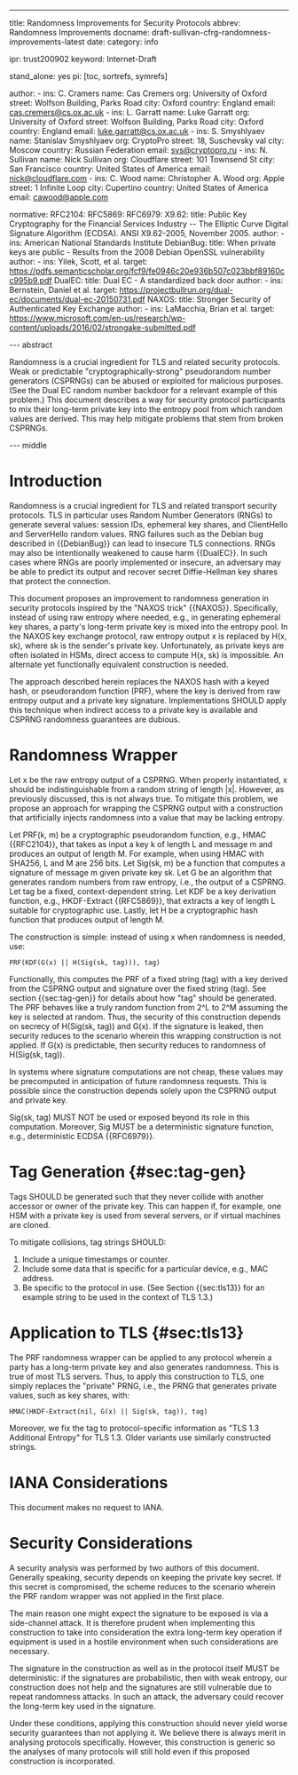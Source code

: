 ---
title: Randomness Improvements for Security Protocols
abbrev: Randomness Improvements 
docname: draft-sullivan-cfrg-randomness-improvements-latest
date:
category: info

ipr: trust200902
keyword: Internet-Draft

stand_alone: yes
pi: [toc, sortrefs, symrefs]

author:
    -
        ins: C. Cramers
        name: Cas Cremers
        org: University of Oxford
        street: Wolfson Building, Parks Road
        city: Oxford
        country: England
        email: cas.cremers@cs.ox.ac.uk
    -
        ins: L. Garratt
        name: Luke Garratt
        org: University of Oxford
        street: Wolfson Building, Parks Road
        city: Oxford
        country: England
        email: luke.garratt@cs.ox.ac.uk
    -
        ins: S. Smyshlyaev
        name: Stanislav Smyshlyaev
        org: CryptoPro
        street: 18, Suschevsky val
        city: Moscow
        country: Russian Federation
        email: svs@cryptopro.ru
    -
        ins: N. Sullivan
        name: Nick Sullivan
        org: Cloudflare
        street: 101 Townsend St
        city: San Francisco
        country: United States of America
        email: nick@cloudflare.com
    -
        ins: C. Wood
        name: Christopher A. Wood
        org: Apple
        street: 1 Infinite Loop
        city: Cupertino
        country: United States of America
        email: cawood@apple.com

normative:
    RFC2104:
    RFC5869:
    RFC6979:
    X9.62:
        title: Public Key Cryptography for the Financial Services Industry -- The Elliptic Curve Digital Signature Algorithm (ECDSA). ANSI X9.62-2005, November 2005.
        author:
            -
                ins: American National Standards Institute
    DebianBug:
        title: When private keys are public - Results from the 2008 Debian OpenSSL
        vulnerability
        author:
            -
                ins: Yilek, Scott, et al.
        target: https://pdfs.semanticscholar.org/fcf9/fe0946c20e936b507c023bbf89160cc995b9.pdf
    DualEC:
        title: Dual EC - A standardized back door
        author:
            -
                ins: Bernstein, Daniel et al.
        target: https://projectbullrun.org/dual-ec/documents/dual-ec-20150731.pdf
    NAXOS:
        title: Stronger Security of Authenticated Key Exchange
        author:
            -
                ins: LaMacchia, Brian et al.
        target: https://www.microsoft.com/en-us/research/wp-content/uploads/2016/02/strongake-submitted.pdf

--- abstract

Randomness is a crucial ingredient for TLS and related security protocols.
Weak or predictable "cryptographically-strong" pseudorandom number generators (CSPRNGs)
can be abused or exploited for malicious purposes. (See the Dual EC random number
backdoor for a relevant example of this problem.) This document describes a way for
security protocol participants to mix their long-term private key into the entropy pool from 
which random values are derived. This may help mitigate problems that stem from broken CSPRNGs.

--- middle

# Introduction

Randomness is a crucial ingredient for TLS and related transport security protocols.
TLS in particular uses Random Number Generators (RNGs) to generate several values: session IDs,
ephemeral key shares, and ClientHello and ServerHello random values. RNG failures
such as the Debian bug described in {{DebianBug}} can lead to insecure TLS connections.
RNGs may also be intentionally weakened to cause harm {{DualEC}}.
In such cases where RNGs are poorly implemented or insecure, an adversary may be
able to predict its output and recover secret Diffie-Hellman key shares that protect
the connection.

This document proposes an improvement to randomness generation in security protocols
inspired by the "NAXOS trick" {{NAXOS}}. Specifically, instead of using raw entropy
where needed, e.g., in generating ephemeral key shares, a party's long-term private key
is mixed into the entropy pool. In the NAXOS key exchange protocol, raw entropy
output x is replaced by H(x, sk), where sk is the sender's private key.
Unfortunately, as private keys are often isolated in HSMs,
direct access to compute H(x, sk) is impossible. An alternate yet functionally
equivalent construction is needed.

The approach described herein replaces the NAXOS hash with a keyed hash, or pseudorandom function (PRF), 
where the key is derived from raw entropy output and a private key signature.
Implementations SHOULD apply this technique when indirect access to a private key
is available and CSPRNG randomness guarantees are dubious.

# Randomness Wrapper

Let x be the raw entropy output of a CSPRNG. When properly instantiated, x should be
indistinguishable from a random string of length |x|. However, as previously discussed,
this is not always true. To mitigate this problem, we propose an approach for wrapping
the CSPRNG output with a construction that artificially injects randomness into
a value that may be lacking entropy.

Let PRF(k, m) be a cryptographic pseudorandom function, e.g., HMAC {{RFC2104}}, that
takes as input a key k of length L and message m and produces an output of length M. 
For example, when using HMAC with SHA256, L and M are 256 bits.
Let Sig(sk, m) be a function that computes a signature of message m given
private key sk. Let G be an algorithm that generates random numbers from raw entropy, i.e., the
output of a CSPRNG. Let tag be a fixed, context-dependent string. Let KDF be a key derivation
function, e.g., HKDF-Extract {{RFC5869}}, that extracts a key of length L
suitable for cryptographic use. Lastly, let H be a cryptographic hash function
that produces output of length M.

The construction is simple: instead of using x when randomness is needed,
use:

~~~
PRF(KDF(G(x) || H(Sig(sk, tag))), tag)
~~~

Functionally, this computes the PRF of a fixed string (tag) with a key derived from
the CSPRNG output and signature over the fixed string (tag). See section {{sec:tag-gen}} for
details about how "tag" should be generated. The PRF behaves like
a truly random function from 2^L to 2^M assuming the key is selected at random.
Thus, the security of this construction depends on secrecy of H(Sig(sk, tag)) and
G(x). If the signature is leaked, then security reduces to the scenario wherein this
wrapping construction is not applied. If G(x) is predictable, then security reduces 
to randomness of H(Sig(sk, tag)).

In systems where signature computations are not cheap, these values may be precomputed
in anticipation of future randomness requests. This is possible since the construction
depends solely upon the CSPRNG output and private key. 

Sig(sk, tag) MUST NOT be used or exposed beyond its role in this computation. Moreover,
Sig MUST be a deterministic signature function, e.g., deterministic ECDSA {{RFC6979}}.

# Tag Generation {#sec:tag-gen}

Tags SHOULD be generated such that they never collide with another accessor or owner
of the private key. This can happen if, for example, one HSM with a private key is
used from several servers, or if virtual machines are cloned.

To mitigate collisions, tag strings SHOULD:

1. Include a unique timestamps or counter.
2. Include some data that is specific for a particular device, e.g., MAC
address. 
3. Be specific to the protocol in use. (See Section {{sec:tls13}} for an example
string to be used in the context of TLS 1.3.)

# Application to TLS {#sec:tls13}

The PRF randomness wrapper can be applied to any protocol wherein a party has a long-term
private key and also generates randomness. This is true of most TLS servers. Thus, to
apply this construction to TLS, one simply replaces the "private" PRNG, i.e., the PRNG
that generates private values, such as key shares, with:

~~~
HMAC(HKDF-Extract(nil, G(x) || Sig(sk, tag)), tag)
~~~

Moreover, we fix the tag to protocol-specific information as "TLS 1.3 Additional Entropy" for
TLS 1.3. Older variants use similarly constructed strings.

# IANA Considerations

This document makes no request to IANA.

# Security Considerations

A security analysis was performed by two authors of this document. Generally speaking,
security depends on keeping the private key secret. If this secret is compromised, the
scheme reduces to the scenario wherein the PRF random wrapper was not applied in the first
place.

The main reason one might expect the signature to be exposed is via a side-channel attack.
It is therefore prudent when implementing this construction to take into consideration the
extra long-term key operation if equipment is used in a hostile environment when such
considerations are necessary. 

The signature in the construction as well as in the protocol itself MUST be deterministic:
if the signatures are probabilistic, then with weak entropy, our construction does not
help and the signatures are still vulnerable due to repeat randomness attacks. In such
an attack, the adversary could recover the long-term key used in the signature.

Under these conditions, applying this construction should never yield worse security
guarantees than not applying it. We believe there is always merit in analysing protocols
specifically. However, this construction is generic so the analyses of many protocols will
still hold even if this proposed construction is incorporated. 

